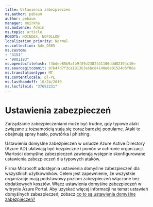 ```yaml
---
title: Ustawienia zabezpieczeń
ms.author: pebaum
author: pebaum
manager: mnirkhe
ms.audience: Admin
ms.topic: article
ROBOTS: NOINDEX, NOFOLLOW
localization_priority: Normal
ms.collection: Adm_O365
ms.custom:
- "3153"
- "9001193"
ms.openlocfilehash: f4bdee85b9afb9f89d2382441106ddd82394c16e
ms.sourcegitcommit: 07b47d7f3ca191363e6bc84140e8e01524d6f08e
ms.translationtype: MT
ms.contentlocale: pl-PL
ms.lasthandoff: 10/24/2019
ms.locfileid: "37682231"
---
```

# <a name="security-defaults"></a>Ustawienia zabezpieczeń

Zarządzanie zabezpieczeniami może być trudne, gdy typowe ataki związane z tożsamością stają się coraz bardziej popularne. Ataki te obejmują spray hasło, powtórka i phishing.

Ustawienia domyślne zabezpieczeń w usłudze Azure Active Directory (Azure AD) ułatwiają być bezpieczne i pomóc w ochronie organizacji. Wartości domyślne zabezpieczeń zawierają wstępnie skonfigurowane ustawienia zabezpieczeń dla typowych ataków.

Firma Microsoft udostępnia ustawienia domyślne zabezpieczeń dla wszystkich użytkowników. Celem jest zapewnienie, że wszystkie organizacje mają podstawowy poziom zabezpieczeń włączone bez dodatkowych kosztów. Włącz ustawienia domyślne zabezpieczeń w witrynie Azure Portal. Aby uzyskać więcej informacji na temat ustawień domyślnych zabezpieczeń, zobacz [co to są ustawienia domyślne zabezpieczeń?](https://docs.microsoft.com/azure/active-directory/conditional-access/concept-conditional-access-security-defaults)